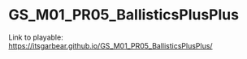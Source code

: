 # GS_M01_PR05_BallisticsPlusPlus
 
Link to playable: https://itsgarbear.github.io/GS_M01_PR05_BallisticsPlusPlus/
